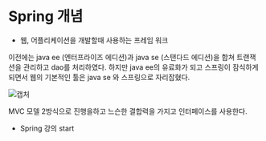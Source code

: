# Spring 개념

- 웹, 어플리케이션을 개발할때 사용하는 프레임 워크

이전에는 java ee (엔터프라이즈 에디션)과 java se (스탠다드 에디션)을 합쳐 트랜잭션을 관리하고 dao를 처리하였다.
하지만 java ee의 유료화가 되고 스프링이 잠식하게 되면서 웹의 기본적인 툴은 java se 와 스프링으로 자리잡혔다.

![캡처](https://user-images.githubusercontent.com/65350890/91311669-4ee3b500-e7ee-11ea-8a1c-f1a505e52afa.PNG)

MVC 모델 2방식으로 진행을하고 느슨한 결합력을 가지고 인터페이스를 사용한다.

- Spring 강의 start
